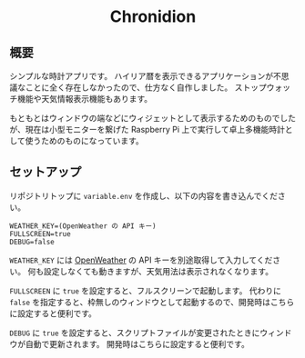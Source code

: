 <div align="center">
<h1>Chronidion</h1>
</div>


## 概要
シンプルな時計アプリです。
ハイリア暦を表示できるアプリケーションが不思議なことに全く存在しなかったので、仕方なく自作しました。
ストップウォッチ機能や天気情報表示機能もあります。

もともとはウィンドウの端などにウィジェットとして表示するためのものでしたが、現在は小型モニターを繋げた Raspberry Pi 上で実行して卓上多機能時計として使うためのものになっています。

## セットアップ
リポジトリトップに `variable.env` を作成し、以下の内容を書き込んでください。
```
WEATHER_KEY=(OpenWeather の API キー)
FULLSCREEN=true
DEBUG=false
```

`WEATHER_KEY` には [OpenWeather](https://openweathermap.org) の API キーを別途取得して入力してください。
何も設定しなくても動きますが、天気用法は表示されなくなります。

`FULLSCREEN` に `true` を設定すると、フルスクリーンで起動します。
代わりに `false` を指定すると、枠無しのウィンドウとして起動するので、開発時はこちらに設定すると便利です。

`DEBUG` に `true` を設定すると、スクリプトファイルが変更されたときにウィンドウが自動で更新されます。
開発時はこちらに設定すると便利です。